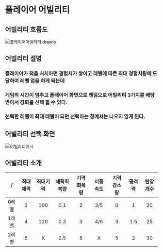 # 플레이어 어빌리티

## 어빌리티 흐름도
![플레이어어빌리티 drawio](https://github.com/ACEDIA2567/CityGun/assets/101154683/1e46344e-719a-43a8-a803-d4605fa2259f)

## 어빌리티 설명
### 플레이어가 적을 처치하면 경험치가 쌓이고 레벨에 따른 최대 경험치량에 도달하여 레벨 업을 하게 되는데
### 게임의 시간이 멈추고 플레이어 화면으로 랜덤으로 어빌리티 3가지를 배당 받아서 강화를 선택 할 수 있다.
### 선택한 레벨이 최대 레벨이 되면 선택하는 창에서는 나오지 않게 된다.

## 어빌리티 선택 화면
![어빌리티예시](https://github.com/ACEDIA2567/CityGun/assets/101154683/62a3d7f8-5bcd-41b3-be2e-3f57ca6bc8ba)

## 어빌리티 소개
|/|최대체력|최대기력|체력회복량|기력회복량|이동속도|기력감소량|공격력|탄창개수|
|:---:|:---:|:---:|:---:|:---:|:---:|:---:|:---:|:---:|
|0레벨|3|100|0.1|2|3/5|0|1|20|
|1레벨|4|120|0.3|3|4/6|3|1.5|25|
|2레벨|5|X|0.5|5|X|5|2|30|
